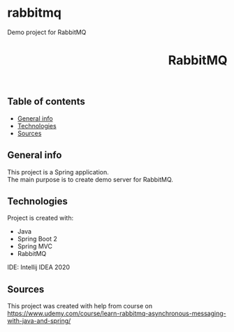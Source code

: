 # rabbitmq
Demo project for RabbitMQ
<h1 align="right">RabbitMQ</h1><br>

## Table of contents
* [General info](#general-info)
* [Technologies](#technologies)
* [Sources](#sources)

## General info
This project is a Spring application.  
The main purpose is to create demo server for RabbitMQ.  

## Technologies
Project is created with:
* Java  
* Spring Boot 2
* Spring MVC
* RabbitMQ  
  
IDE: Intellij IDEA 2020  

## Sources
This project was created with help from course on <a href="https://www.udemy.com/course/learn-rabbitmq-asynchronous-messaging-with-java-and-spring/">https://www.udemy.com/course/learn-rabbitmq-asynchronous-messaging-with-java-and-spring/</a>
